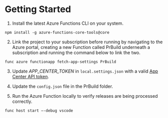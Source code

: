 # Getting Started
1. Install the latest Azure Functions CLI on your system. 
 
```npm install -g azure-functions-core-tools@core ```
 
2. Link the project to your subscription before running by navigating to the Azure portal, creating a new Function called PrBuild underneath a subscription and running the command below to link the two.

```func azure functionapp fetch-app-settings PrBuild ```

3. Update _APP_CENTER_TOKEN_ in `local.settings.json` with a valid [App Center API token](https://appcenter.ms/settings/apitokens).

4. Update the `config.json` file in the PrBuild folder.

5. Run the Azure Function locally to verify releases are being processed correctly.

```func host start –-debug vscode```
